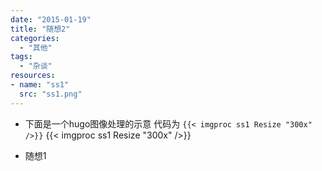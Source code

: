 ```yaml
---
date: "2015-01-19"
title: "随想2"
categories:
  - "其他"
tags:
  - "杂谈"
resources:
- name: "ss1"
  src: "ss1.png"
---
```


- 下面是一个hugo图像处理的示意
代码为 `{{< imgproc ss1 Resize "300x" />}}`
{{< imgproc ss1 Resize "300x" />}}


- 随想1